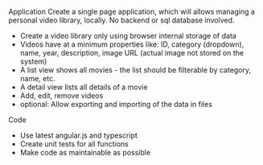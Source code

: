 Application
Create a single page application, which will allows managing a personal video library, locally. No backend or sql database involved.

- Create a video library only using browser internal storage of data
- Videos have at a minimum properties like: ID, category (dropdown), name, year, description, image URL (actual image not stored on the system)
- A list view shows all movies - the list should be filterable by category, name, etc. 
- A detail view lists all details of a movie
- Add, edit, remove videos
- optional: Allow exporting and importing of the data in files

Code
- Use latest angular.js and typescript
- Create unit tests for all functions
- Make code as maintainable as possible
